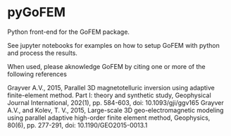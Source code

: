 # pyGoFEM
Python front-end for the GoFEM package. 

See jupyter notebooks for examples on how to setup GoFEM with python and process the results.

When used, please aknowledge GoFEM by citing one or more of the following references

Grayver A.V., 2015, Parallel 3D magnetotelluric inversion using adaptive finite-element method. Part I: theory and synthetic study, Geophysical Journal International, 202(1), pp. 584-603, doi: 10.1093/gji/ggv165
Grayver A.V., and Kolev, T. V., 2015, Large-scale 3D geo-electromagnetic modeling using parallel adaptive high-order finite element method, Geophysics, 80(6), pp. 277-291, doi: 10.1190/GEO2015-0013.1
